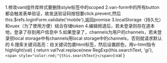 1.修改vant组件库样式要删除style标签中的scoped
2.van-form中的所有button都会触发表单验证，故发送验证码按钮要click.prevent,然后this.$refs.loginForm.validate('mobile'),返回promise
3.localStorage（持久化）和vuex（为了使用方便）结合存储token
4.编辑频道后，若未登录则存在道本地，登录了存到用户信息中
5.如果登录了，channels为用户的channels，若未登录但local storage中有channels用local storage中的channels，否则就请求默认的
6.搜索关键词高亮：给关键词包裹html标签，然后设置颜色，用v-html指令
highlight(val) {
    return val?val.replace(new RegExp(this.searchText, 'gi'), `<span style="color:red;"{this.searchText}</span>`):val
}